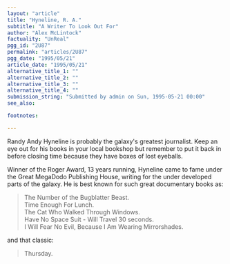 ```yaml
---
layout: "article"
title: "Hyneline, R. A."
subtitle: "A Writer To Look Out For"
author: "Alex McLintock"
factuality: "UnReal"
pgg_id: "2U87"
permalink: "articles/2U87"
pgg_date: "1995/05/21"
article_date: "1995/05/21"
alternative_title_1: ""
alternative_title_2: ""
alternative_title_3: ""
alternative_title_4: ""
submission_string: "Submitted by admin on Sun, 1995-05-21 00:00"
see_also:

footnotes: 

---
```

<div>
<p>Randy Andy Hyneline is probably the galaxy's greatest journalist. Keep an eye out for his books in your local bookshop but remember to put it back in before closing time because they have boxes of lost eyeballs.</p>
<p>Winner of the Roger Award, 13 years running, Hyneline came to fame under the Great MegaDodo Publishing House, writing for the under developed parts of the galaxy. He is best known for such great documentary books as:</p>
<blockquote>The Number of the Bugblatter Beast.<br>
Time Enough For Lunch.<br>
The Cat Who Walked Through Windows.<br>
Have No Space Suit - Will Travel 30 seconds.<br>
I Will Fear No Evil, Because I Am Wearing Mirrorshades.</blockquote>
<p>and that classic:</p>
<blockquote>Thursday.</blockquote>
<!--Amazon_CLS_IM_END-->
</div>

